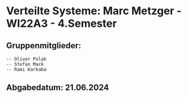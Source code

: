 # Verteilte Systeme: Marc Metzger - WI22A3 - 4.Semester

## Gruppenmitglieder:
    -- Oliver Polak
    -- Stefan Mack
    -- Rami Karkaba

## Abgabedatum: 21.06.2024